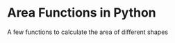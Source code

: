 <h1> Area Functions in Python </h1>
<p> A few functions to calculate the area of different shapes </p>
